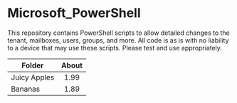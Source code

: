 # Microsoft_PowerShell
This repository contains PowerShell scripts to allow detailed changes to the tenant, mailboxes, users, groups, and more. All code is as is with no liability to a device that may use these scripts. Please test and use appropriately.

| Folder         | About |
|--------------|:-----:|
| Juicy Apples |  1.99 |
| Bananas      |  1.89 |
